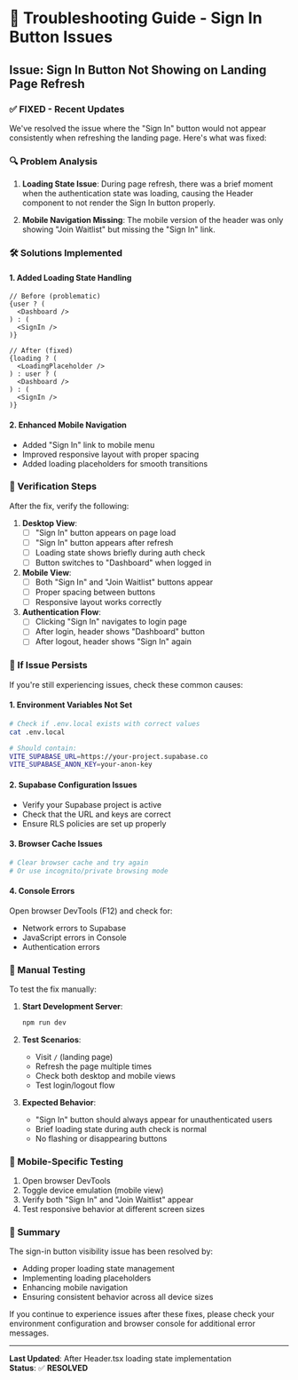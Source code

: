 # 🔧 Troubleshooting Guide - Sign In Button Issues

## Issue: Sign In Button Not Showing on Landing Page Refresh

### ✅ **FIXED** - Recent Updates

We've resolved the issue where the "Sign In" button would not appear consistently when refreshing the landing page. Here's what was fixed:

### 🔍 Problem Analysis

1. **Loading State Issue**: During page refresh, there was a brief moment when the authentication state was loading, causing the Header component to not render the Sign In button properly.

2. **Mobile Navigation Missing**: The mobile version of the header was only showing "Join Waitlist" but missing the "Sign In" link.

### 🛠️ Solutions Implemented

#### 1. Added Loading State Handling
```tsx
// Before (problematic)
{user ? (
  <Dashboard />
) : (
  <SignIn />
)}

// After (fixed)
{loading ? (
  <LoadingPlaceholder />
) : user ? (
  <Dashboard />
) : (
  <SignIn />
)}
```

#### 2. Enhanced Mobile Navigation
- Added "Sign In" link to mobile menu
- Improved responsive layout with proper spacing
- Added loading placeholders for smooth transitions

### 🎯 Verification Steps

After the fix, verify the following:

1. **Desktop View**:
   - [ ] "Sign In" button appears on page load
   - [ ] "Sign In" button appears after refresh
   - [ ] Loading state shows briefly during auth check
   - [ ] Button switches to "Dashboard" when logged in

2. **Mobile View**:
   - [ ] Both "Sign In" and "Join Waitlist" buttons appear
   - [ ] Proper spacing between buttons
   - [ ] Responsive layout works correctly

3. **Authentication Flow**:
   - [ ] Clicking "Sign In" navigates to login page
   - [ ] After login, header shows "Dashboard" button
   - [ ] After logout, header shows "Sign In" again

### 🚨 If Issue Persists

If you're still experiencing issues, check these common causes:

#### 1. Environment Variables Not Set
```bash
# Check if .env.local exists with correct values
cat .env.local

# Should contain:
VITE_SUPABASE_URL=https://your-project.supabase.co
VITE_SUPABASE_ANON_KEY=your-anon-key
```

#### 2. Supabase Configuration Issues
- Verify your Supabase project is active
- Check that the URL and keys are correct
- Ensure RLS policies are set up properly

#### 3. Browser Cache Issues
```bash
# Clear browser cache and try again
# Or use incognito/private browsing mode
```

#### 4. Console Errors
Open browser DevTools (F12) and check for:
- Network errors to Supabase
- JavaScript errors in Console
- Authentication errors

### 🔧 Manual Testing

To test the fix manually:

1. **Start Development Server**:
   ```bash
   npm run dev
   ```

2. **Test Scenarios**:
   - Visit `/` (landing page)
   - Refresh the page multiple times
   - Check both desktop and mobile views
   - Test login/logout flow

3. **Expected Behavior**:
   - "Sign In" button should always appear for unauthenticated users
   - Brief loading state during auth check is normal
   - No flashing or disappearing buttons

### 📱 Mobile-Specific Testing

1. Open browser DevTools
2. Toggle device emulation (mobile view)
3. Verify both "Sign In" and "Join Waitlist" appear
4. Test responsive behavior at different screen sizes

### 🎉 Summary

The sign-in button visibility issue has been resolved by:
- Adding proper loading state management
- Implementing loading placeholders
- Enhancing mobile navigation
- Ensuring consistent behavior across all device sizes

If you continue to experience issues after these fixes, please check your environment configuration and browser console for additional error messages.

---

**Last Updated**: After Header.tsx loading state implementation  
**Status**: ✅ **RESOLVED**
